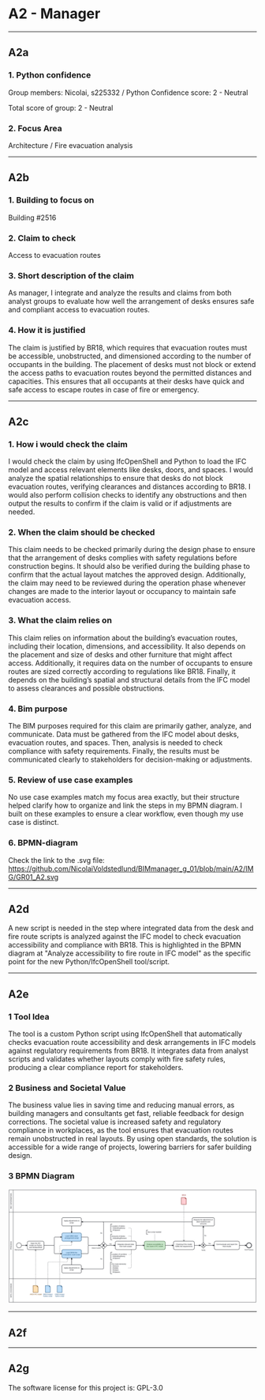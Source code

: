 # A2 - Manager

---

## A2a

### 1. Python confidence
Group members: 
Nicolai, s225332 / Python Confidence score: 2 - Neutral

Total score of group: 2 - Neutral

### 2. Focus Area
Architecture / Fire evacuation analysis

---

## A2b

### 1. Building to focus on
Building #2516

### 2. Claim to check
Access to evacuation routes 

### 3. Short description of the claim
As manager, I integrate and analyze the results and claims from both analyst groups to evaluate how well the arrangement of desks ensures safe and compliant access to evacuation routes.

### 4. How it is justified
The claim is justified by BR18, which requires that evacuation routes must be accessible, unobstructed, and dimensioned according to the number of occupants in the building. The placement of desks must not block or extend the access paths to evacuation routes beyond the permitted distances and capacities. This ensures that all occupants at their desks have quick and safe access to escape routes in case of fire or emergency.

---

## A2c

### 1. How i would check the claim
I would check the claim by using IfcOpenShell and Python to load the IFC model and access relevant elements like desks, doors, and spaces. I would analyze the spatial relationships to ensure that desks do not block evacuation routes, verifying clearances and distances according to BR18. I would also perform collision checks to identify any obstructions and then output the results to confirm if the claim is valid or if adjustments are needed.

### 2. When the claim should be checked
This claim needs to be checked primarily during the design phase to ensure that the arrangement of desks complies with safety regulations before construction begins. It should also be verified during the building phase to confirm that the actual layout matches the approved design. Additionally, the claim may need to be reviewed during the operation phase whenever changes are made to the interior layout or occupancy to maintain safe evacuation access.

### 3. What the claim relies on
This claim relies on information about the building’s evacuation routes, including their location, dimensions, and accessibility. It also depends on the placement and size of desks and other furniture that might affect access. Additionally, it requires data on the number of occupants to ensure routes are sized correctly according to regulations like BR18. Finally, it depends on the building’s spatial and structural details from the IFC model to assess clearances and possible obstructions.

### 4. Bim purpose
The BIM purposes required for this claim are primarily gather, analyze, and communicate. Data must be gathered from the IFC model about desks, evacuation routes, and spaces. Then, analysis is needed to check compliance with safety requirements. Finally, the results must be communicated clearly to stakeholders for decision-making or adjustments.

### 5. Review of use case examples

No use case examples match my focus area exactly, but their structure helped clarify how to organize and link the steps in my BPMN diagram. I built on these examples to ensure a clear workflow, even though my use case is distinct.

### 6. BPMN-diagram
Check the link to the .svg file: https://github.com/NicolaiVoldstedlund/BIMmanager_g_01/blob/main/A2/IMG/GR01_A2.svg

---

## A2d
A new script is needed in the step where integrated data from the desk and fire route scripts is analyzed against the IFC model to check evacuation accessibility and compliance with BR18. This is highlighted in the BPMN diagram at "Analyze accessibility to fire route in IFC model" as the specific point for the new Python/IfcOpenShell tool/script.

---

## A2e

### 1 Tool Idea
The tool is a custom Python script using IfcOpenShell that automatically checks evacuation route accessibility and desk arrangements in IFC models against regulatory requirements from BR18. It integrates data from analyst scripts and validates whether layouts comply with fire safety rules, producing a clear compliance report for stakeholders.

### 2 Business and Societal Value
The business value lies in saving time and reducing manual errors, as building managers and consultants get fast, reliable feedback for design corrections. The societal value is increased safety and regulatory compliance in workplaces, as the tool ensures that evacuation routes remain unobstructed in real layouts. By using open standards, the solution is accessible for a wide range of projects, lowering barriers for safer building design.

### 3 BPMN Diagram

![Diagram caption](IMG/GR01_A2.svg)

---

## A2f

---

## A2g

The software license for this project is: GPL-3.0